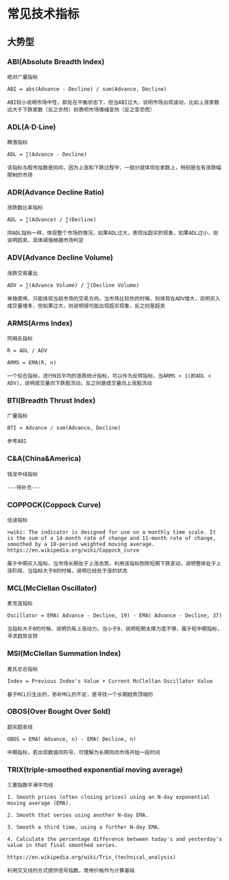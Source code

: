 # 常见技术指标

## 大势型

### ABI(Absolute Breadth lndex)

    绝对广量指标

    ABI = abs(Advance - Decline) / sum(Advance, Decline)

    ABI较小说明市场中性，即处在平衡状态下，但当ABI过大，说明市场出现波动，比如上涨家数远大于下跌家数（反之亦然）则表明市场情绪变热（反之变恐慌）
    
### ADL(A·D·Line)

    腾落指标

    ADL = ∑(Advance - Decline)

    该指标与股市指数是同向，因为上涨和下跌过程中，一部分就体现在家数上，特别是在有涨跌幅限制的市场

### ADR(Advance Decline Ratio)

    涨跌数比率指标

    ADL = ∑(Advance) / ∑(Decline)

    同ADL指标一样，体现整个市场的情况，如果ADL过大，表现出超买的现象，如果ADL过小，则说明超卖，具体阈值根据市场判定

### ADV(Advance Decline Volume)

    涨跌交易量比

    ADV = ∑(Advance Volume) / ∑(Decline Volume)

    单独使用，只能体现当前市场的交易方向，当市场比较热的时候，则体现在ADV增大，说明买入成交量增多，但如果过大，则说明很可能出现超买现象，反之则是超卖

### ARMS(Arms Index)

    阿姆氏指标

    R = ADL / ADV

    ARMS = EMA(R, n)

    一个综合指标，进行N日平均的涨跌统计指标，可以作为反转指标，当ARMS < 1(即ADL < ADV)，说明成交量向下跌股流动，反之则是成交量向上涨股流动

### BTI(Breadth Thrust Index)

    广量指标

    BTI = Advance / sum(Advance, Decline)

    参考ABI

### C&A(China&America)

    钱龙中线指标

    ---待补充---

### COPPOCK(Coppock Curve)

    估波指标

    >wiki: The indicator is designed for use on a monthly time scale. It is the sum of a 14-month rate of change and 11-month rate of change, smoothed by a 10-period weighted moving average.  https://en.wikipedia.org/wiki/Coppock_curve

    属于中期买入指标，当市场长期处于上涨态势，利用该指标刨除短期下跌变动，说明整体处于上涨阶段，当指标大于0的时候，说明已经处于涨的状态

### MCL(McClellan Oscillator)

    麦克连指标

    Oscillator = EMA( Advance - Decline, 19) - EMA( Advance - Decline, 37)

    当指标大于0的时候，说明仍有上涨动力，当小于0，说明短期支撑力度不够，属于短中期指标，寻求趋势反转

### MSI(McClellan Summation Index)

    麦氏总合指标

    Index = Previous Index's Value + Current McClellan Oscillator Value 

    基于MCL衍生出的，弥补MCL的不足，是寻找一个长期趋势顶端的

### OBOS(Over Bought Over Sold)

    超买超卖线

    OBOS = EMA( Advance, n) - EMA( Decline, n)

    中期指标，若出现数值同符号，可理解为长期同向市场开始一段时间

### TRIX(triple-smoothed exponential moving average)

    三重指数平滑平均线
    
    1. Smooth prices (often closing prices) using an N-day exponential moving average (EMA).
    
    2. Smooth that series using another N-day EMA.
    
    3. Smooth a third time, using a further N-day EMA.
    
    4. Calculate the percentage difference between today's and yesterday's value in that final smoothed series.

    https://en.wikipedia.org/wiki/Trix_(technical_analysis)

    利用交叉线的方式提供信号指数，常用价格作为计算基础

### 



    

